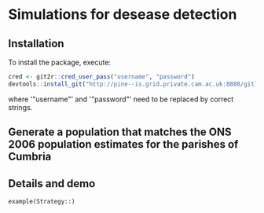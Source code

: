 # Simulations for desease detection



## Installation
To install  the package, execute:

```r
cred <- git2r::cred_user_pass("username", "password")
devtools::install_git("http://pine--is.grid.private.cam.ac.uk:8888/gitlab/dbb31/Strategy.git", credentials = cred)
```
where '"username"' and '"password"' need to be replaced by correct strings.


## Generate a population that matches the ONS 2006 population estimates for the parishes of Cumbria

## Details and demo

```{eval=TRUE,echo=TRUE,warning=TRUE}
example(Strategy::)

```

